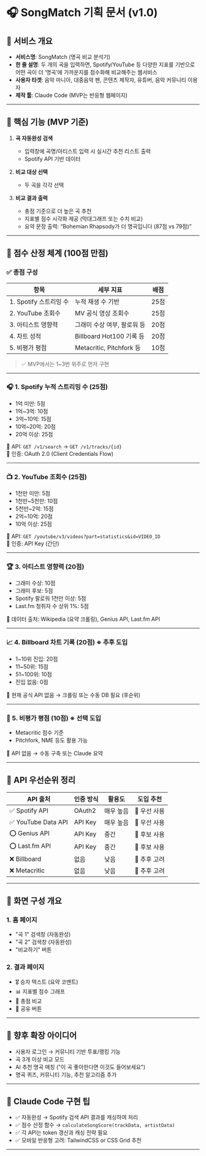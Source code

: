 # 🎧 SongMatch 기획 문서 (v1.0)

## 🔸 서비스 개요

- **서비스명**: SongMatch (명곡 비교 분석기)
- **한 줄 설명**: 두 개의 곡을 입력하면, Spotify/YouTube 등 다양한 지표를 기반으로 어떤 곡이 더 ‘명곡’에 가까운지를 점수화해 비교해주는 웹서비스
- **사용자 타겟**: 음악 마니아, 대중음악 팬, 콘텐츠 제작자, 유튜버, 음악 커뮤니티 이용자
- **제작 툴**: Claude Code (MVP는 반응형 웹페이지)

---

## 🔸 핵심 기능 (MVP 기준)

1. **곡 자동완성 검색**
   - 입력창에 곡명/아티스트 입력 시 실시간 추천 리스트 출력
   - Spotify API 기반 데이터

2. **비교 대상 선택**
   - 두 곡을 각각 선택

3. **비교 결과 출력**
   - 총점 기준으로 더 높은 곡 추천
   - 지표별 점수 시각화 제공 (막대그래프 또는 수치 비교)
   - 요약 문장 출력: “Bohemian Rhapsody가 더 명곡입니다 (87점 vs 79점)”

---

## 🔸 점수 산정 체계 (100점 만점)

### ✅ 총점 구성

| 항목 | 세부 지표 | 배점 |
|------|-----------|------|
| 1. Spotify 스트리밍 수 | 누적 재생 수 기반 | 25점 |
| 2. YouTube 조회수 | MV 공식 영상 조회수 | 25점 |
| 3. 아티스트 영향력 | 그래미 수상 여부, 팔로워 등 | 20점 |
| 4. 차트 성적 | Billboard Hot100 기록 등 | 20점 |
| 5. 비평가 평점 | Metacritic, Pitchfork 등 | 10점 |

> ✅ MVP에서는 1~3번 위주로 먼저 구현

---

### 🎧 1. Spotify 누적 스트리밍 수 (25점)

- 1억 미만: 5점  
- 1억~3억: 10점  
- 3억~10억: 15점  
- 10억~20억: 20점  
- 20억 이상: 25점  

🔗 API: `GET /v1/search` → `GET /v1/tracks/{id}`  
🔐 인증: OAuth 2.0 (Client Credentials Flow)

---

### 📺 2. YouTube 조회수 (25점)

- 1천만 미만: 5점  
- 1천만~5천만: 10점  
- 5천만~2억: 15점  
- 2억~10억: 20점  
- 10억 이상: 25점  

🔗 API: `GET /youtube/v3/videos?part=statistics&id=VIDEO_ID`  
🔐 인증: API Key (간단)

---

### 🏆 3. 아티스트 영향력 (20점)

- 그래미 수상: 10점  
- 그래미 후보: 5점  
- Spotify 팔로워 1천만 이상: 5점  
- Last.fm 청취자 수 상위 1%: 5점  

🔗 데이터 출처: Wikipedia (요약 크롤링), Genius API, Last.fm API

---

### 📈 4. Billboard 차트 기록 (20점) ※ 추후 도입

- 1~10위 진입: 20점  
- 11~50위: 15점  
- 51~100위: 10점  
- 진입 없음: 0점  

🔗 현재 공식 API 없음 → 크롤링 또는 수동 DB 필요 (후순위)

---

### 📝 5. 비평가 평점 (10점) ※ 선택 도입

- Metacritic 점수 기준  
- Pitchfork, NME 등도 활용 가능  

🔗 API 없음 → 수동 구축 또는 Claude 요약

---

## 🔸 API 우선순위 정리

| API 출처 | 인증 방식 | 활용도 | 도입 추천 |
|----------|------------|---------|-------------|
| ✅ Spotify API | OAuth2 | 매우 높음 | 🔵 우선 사용 |
| ✅ YouTube Data API | API Key | 매우 높음 | 🔵 우선 사용 |
| ⭕ Genius API | API Key | 중간 | 🔵 후보 사용 |
| ⭕ Last.fm API | API Key | 중간 | 🔵 후보 사용 |
| ❌ Billboard | 없음 | 낮음 | 🔴 추후 고려 |
| ❌ Metacritic | 없음 | 낮음 | 🔴 추후 고려 |

---

## 🔸 화면 구성 개요

### 1. 홈 페이지
- "곡 1" 검색창 (자동완성)
- "곡 2" 검색창 (자동완성)
- "비교하기" 버튼

### 2. 결과 페이지
- 🎖️ 승자 텍스트 (요약 코멘트)
- 📊 지표별 점수 그래프
- 🧾 총점 비교
- 🔗 공유 버튼

---

## 🔸 향후 확장 아이디어

- 사용자 로그인 → 커뮤니티 기반 투표/랭킹 기능  
- 곡 3개 이상 비교 모드  
- AI 추천 명곡 매칭 ("이 곡 좋아한다면 이것도 들어보세요")  
- 명곡 퀴즈, 커뮤니티 기능, 추천 알고리즘 추가

---

## 🔸 Claude Code 구현 팁

- ✅ 자동완성 → Spotify 검색 API 결과를 캐싱하여 처리
- ✅ 점수 산정 함수 → `calculateSongScore(trackData, artistData)`
- ✅ 각 API는 token 갱신과 캐싱 전략 필요
- ✅ 모바일 반응형 고려: TailwindCSS or CSS Grid 추천

---


